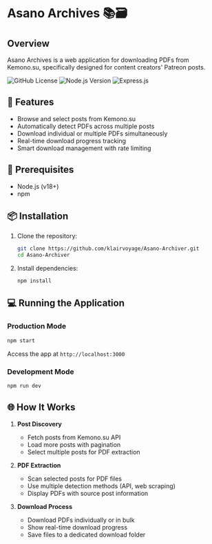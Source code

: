 # Asano Archives 📚🗃️

## Overview

Asano Archives is a web application for downloading PDFs from Kemono.su, specifically designed for content creators' Patreon posts.

![GitHub License](https://img.shields.io/badge/license-MIT-blue.svg)
![Node.js Version](https://img.shields.io/badge/node.js-v18+-green)
![Express.js](https://img.shields.io/badge/express.js-4.x-orange)

## 🌟 Features

- Browse and select posts from Kemono.su
- Automatically detect PDFs across multiple posts
- Download individual or multiple PDFs simultaneously
- Real-time download progress tracking
- Smart download management with rate limiting

## 🚀 Prerequisites

- Node.js (v18+)
- npm

## 📦 Installation

1. Clone the repository:
   ```bash
   git clone https://github.com/klairvoyage/Asano-Archiver.git
   cd Asano-Archiver
   ```

2. Install dependencies:
   ```bash
   npm install
   ```

## 💻 Running the Application

### Production Mode
```bash
npm start
```

Access the app at `http://localhost:3000`

### Development Mode
```bash
npm run dev
```

## 🌐 How It Works

1. **Post Discovery**
   - Fetch posts from Kemono.su API
   - Load more posts with pagination
   - Select multiple posts for PDF extraction

2. **PDF Extraction**
   - Scan selected posts for PDF files
   - Use multiple detection methods (API, web scraping)
   - Display PDFs with source post information

3. **Download Process**
   - Download PDFs individually or in bulk
   - Show real-time download progress
   - Save files to a dedicated download folder